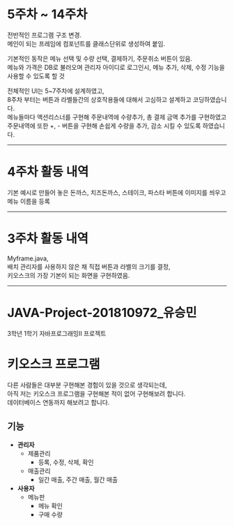 # 5주차 ~ 14주차
전반적인 프로그램 구조 변경.  
메인이 되는 프레임에 컴포넌트를 클래스단위로 생성하여 붙임.  
  
기본적인 동작은 메뉴 선택 및 수량 선택, 결제하기, 주문취소 버튼이 있음.  
메뉴와 가격은 DB로 불러오며 관리자 아이디로 로그인시, 메뉴 추가, 삭제, 수정 기능을 사용할 수 있도록 할 것  

전체적인 UI는 5~7주차에 설계하였고,  
8주차 부터는 버튼과 라벨들간의 상호작용들에 대해서 고심하고 설계하고 코딩하였습니다.  
메뉴들마다 액션리스너를 구현해 주문내역에 수량추가, 총 결제 금액 추가를 구현하였고  
주문내역에 또한 +, - 버튼을 구현해 손쉽게 수량을 추가, 감소 시킬 수 있도록 하였습니다.  



***
# 4주차 활동 내역
기본 예시로 만들어 놓은 돈까스, 치즈돈까스, 스테이크, 파스타 버튼에 이미지를 씌우고 메뉴 이름을 등록  

***


# 3주차 활동 내역
Myframe.java,  
배치 관리자를 사용하지 않은 채 직접 버튼과 라벨의 크기를 결정,  
키오스크의 가장 기본이 되는 화면을 구현하였음.


***
# JAVA-Project-201810972_유승민
3학년 1학기 자바프로그래밍II 프로젝트

# 키오스크 프로그램
다른 사람들은 대부분 구현해본 경험이 있을 것으로 생각되는데,  
아직 저는 키오스크 프로그램을 구현해본 적이 없어 구현해보려 합니다.  
데이터베이스 연동까지 해보려고 합니다.

## 기능
+ __관리자__
  + 제품관리
    + 등록, 수정, 삭제, 확인
  + 매출관리
    + 일간 매출, 주간 매출, 월간 매출
+ __사용자__
  + 메뉴판
    + 메뉴 확인
    + 구매 수량
